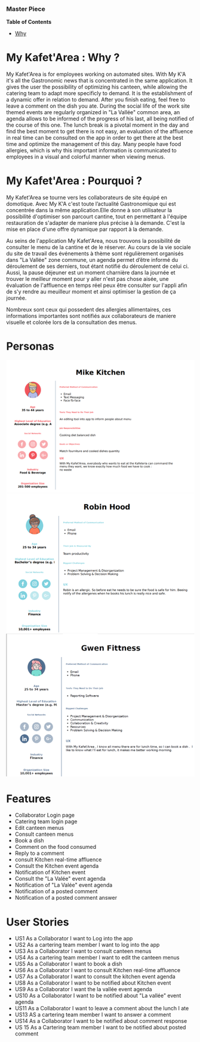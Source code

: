 ### Master Piece

**Table of Contents**
-   [Why](#My-Kafet'Area-:-Why-?)




# My Kafet'Area : Why ?
My Kafet'Area is for employees working on automated sites. With My K'A it's all the Gastronomic news that is concentrated in the same application. It gives the user the possibility of optimizing his canteen, while allowing the catering team to adapt more specificly to demand. It is the establishment of a dynamic offer in relation to demand.
After you finish eating, feel free to leave a comment on the dish you ate.
During the social life of the work site themed events are regularly organized in "La Vallée" common area, an agenda allows to be informed of the progress of his last, all being notified of the course of this one. 
The lunch break is a pivotal moment in the day and find the best moment to get there is not easy, an evaluation of the affluence in real time can be consulted on the app in order to get there at the best time and optimize the management of this day.
Many people have food allergies, which is why this important information is communicated to employees in a visual and colorful manner when viewing menus.

 
# My Kafet'Area : Pourquoi ?
   My Kafet'Area se tourne vers les collaborateurs de site équipé en domotique. 
Avec My K'A c'est toute l’actualité Gastronomique qui est concentrée dans la même application.Elle donne à son utilisateur la possibilité d'optimiser son parcourt cantine, tout en permettant à l'équipe restauration de s'adapter de maniere plus précise à la demande. C'est la mise en place d'une offre dynamique par rapport à la demande.

   Au seins de l'application My Kafet'Area, nous trouvons  la possibilité de consulter le menu de la cantine et de le réserver. Au cours de la vie sociale du site de travail des événements à thème sont régulièrement organisés dans "La Vallée" zone commune, un agenda permet d’être informé du déroulement de ses derniers, tout étant notifié du déroulement de celui ci. 
Aussi, la pause déjeuner est un moment charnière dans la journée et trouver le meilleur moment
pour y aller n'est pas chose aisée, une évaluation de l'affluence en temps réel peux être consulter sur l'appli afin de
s'y rendre au meuilleur moment et ainsi optimiser la gestion de ça journée.

Nombreux sont ceux qui possedent des allergies allimentaires, ces informations importantes sont notifiés aux collaborateurs de maniere visuelle et colorée lors de la consultation des menus.


# Personas
![](https://github.com/Sbeaubrundiant/My-Kafet-Area/blob/master/Ref/image/Mike%20Kitchen.png)
![](https://github.com/Sbeaubrundiant/My-Kafet-Area/blob/master/Ref/image/Robin%20hood.png)
![](https://github.com/Sbeaubrundiant/My-Kafet-Area/blob/master/Ref/image/gwen%20fitness.png)

# Features

- Collaborator Login page 
- Catering team login page
- Edit canteen menus
- Consult canteen menus
- Book a dish
- Comment on the food consumed
- Reply to a comment
- consult Kitchen real-time affluence
- Consult the Kitchen event agenda
- Notification of Kitchen event 
- Consult the "La Valée" event agenda
- Notification of "La Valée" event agenda
- Notification of a posted comment
- Notification of a posted comment answer

# User Stories

- US1
As a Collaborator I want to Log into the app
- US2
As a cartering team member I want to log into the app
- US3
As a Collaborator I want to consult canteen menus
- US4
As a cartering team member I want to edit the canteen menus
- US5
As a Collaborator I want to book a dish
- US6
As a Collaborator I want to consult Kitchen real-time affluence 
- US7
As a Collaborator I want to consult the kitchen event agenda 
- US8
As a Collaborator I want to be notified about Kitchen event 
- US9
As a Collaborator I want the la vallée event agenda 
- US10
As a Collaborator I want to be notified about "La vallée" event agenda
- US11
As a Collaborator I want to leave a comment about the lunch I ate
- US13
AS a cartering team member I want to answer a comment
- US14 
As a Collaborator I want to be notified about comment response
- US 15
As a Cartering team member I want to  be notified about posted comment


